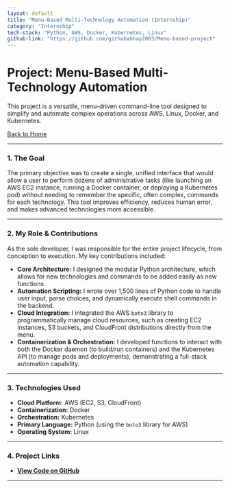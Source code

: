 ```yaml
---
layout: default
title: "Menu-Based Multi-Technology Automation (Internship)"
category: "Internship"
tech-stack: "Python, AWS, Docker, Kubernetes, Linux"
github-link: "https://github.com/githubabhay2003/Menu-based-project"
---
```


# Project: Menu-Based Multi-Technology Automation

This project is a versatile, menu-driven command-line tool designed to simplify and automate complex operations across AWS, Linux, Docker, and Kubernetes.

[Back to Home](./index.md)

---

### 1. The Goal
The primary objective was to create a single, unified interface that would allow a user to perform dozens of administrative tasks (like launching an AWS EC2 instance, running a Docker container, or deploying a Kubernetes pod) without needing to remember the specific, often complex, commands for each technology. This tool improves efficiency, reduces human error, and makes advanced technologies more accessible.

---

### 2. My Role & Contributions
As the sole developer, I was responsible for the entire project lifecycle, from conception to execution. My key contributions included:

* **Core Architecture:** I designed the modular Python architecture, which allows for new technologies and commands to be added easily as new functions.
* **Automation Scripting:** I wrote over 1,500 lines of Python code to handle user input, parse choices, and dynamically execute shell commands in the backend.
* **Cloud Integration:** I integrated the AWS `boto3` library to programmatically manage cloud resources, such as creating EC2 instances, S3 buckets, and CloudFront distributions directly from the menu.
* **Containerization & Orchestration:** I developed functions to interact with both the Docker daemon (to build/run containers) and the Kubernetes API (to manage pods and deployments), demonstrating a full-stack automation capability.

---

### 3. Technologies Used
* **Cloud Platform:** AWS (EC2, S3, CloudFront)
* **Containerization:** Docker
* **Orchestration:** Kubernetes
* **Primary Language:** Python (using the `boto3` library for AWS)
* **Operating System:** Linux

---

### 4. Project Links
* **<a href="https://github.com/githubabhay2003/Menu-based-project" target="_blank" rel="noopener noreferrer">View Code on GitHub</a>**

---
